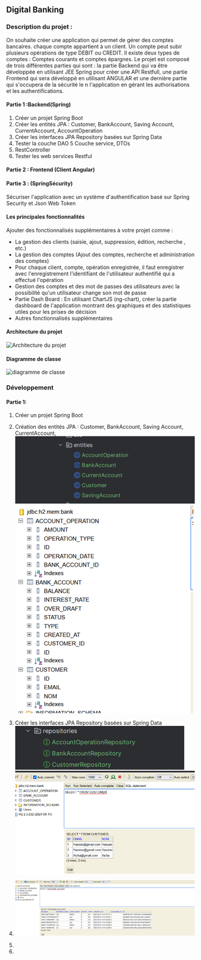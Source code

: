 ## Digital Banking

### Description du projet : 
On souhaite créer une application qui permet de gérer des comptes bancaires. chaque compte appartient à un client. 
Un compte peut subir plusieurs opérations de type DEBIT ou CREDIT. Il existe deux types de comptes : Comptes
courants et comptes épargnes.
 Le projet est composé de trois différentes parties qui sont : la partie Backend qui va être développée en utilisant 
 JEE Spring pour créer une API Restfull, une partie Frontend qui sera développé en utilisant ANGULAR et une dernière 
partie qui s'occupera de la sécurité le n l'application en gérant les authorisations et les authentifications. 

#### Partie 1 :Backend(Spring)
1. Créer un projet Spring Boot
2. Créer les entités JPA : Customer, BankAccount, Saving Account, CurrentAccount, AccountOperation
3. Créer les interfaces JPA Repository basées sur Spring Data
4. Tester la couche DAO
   5 Couche service, DTOs
6. RestController
7. Tester les web services Restful

#### Partie 2 : Frontend (Client Angular)

#### Partie 3 : (SpringSécurity)
Sécuriser l'application avec un système d'authentification basé sur Spring Security et Json Web Token

#### Les principales fonctionnalités
Ajouter des fonctionnalisés supplémentaires à votre projet comme :

- La gestion des clients (saisie, ajout, suppression, édition, recherche , etc.)
- La gestion des comptes (Ajout des comptes, recherche et administration des comptes)
- Pour chaque client, compte, opération enregistrée, il faut enregistrer avec l'enregistrement l'identifiant de l'utilisateur authentifié qui a effectué l'opération
- Gestion des comptes et des mot de passes des utilisateurs avec la possibilité qu'un utilisateur change son mot de passe
- Partie Dash Board : En utilisant ChartJS (ng-chart), créer la partie dashboard de l'application montrant des graphiques et des statistiques utiles pour les prises de décision
- Autres fonctionnalisés supplémentaires

#### Architecture du projet

![Architecture du projet]()

#### Diagramme de classe

![diagramme de classe]()

### Développement
 #### Partie 1:
1. Créer un projet Spring Boot

2. Création des entités JPA : Customer, BankAccount, Saving Account, CurrentAccount,
![entites](./captureEcran/entities.png)![](./captureEcran/basededonnee.png) 
3. Créer les interfaces JPA Repository basées sur Spring Data
![repository](./captureEcran/epositorry.png)
![donnee enntre](./captureEcran/donneeEntree.png) 
4. ![donnee enntre](./captureEcran/donneeBankaccount.png)
4. 
4. 


